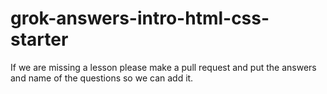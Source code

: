 # grok-answers-intro-html-css-starter

If we are missing a lesson please make a pull request and put the answers and name of the questions so we can add it.
